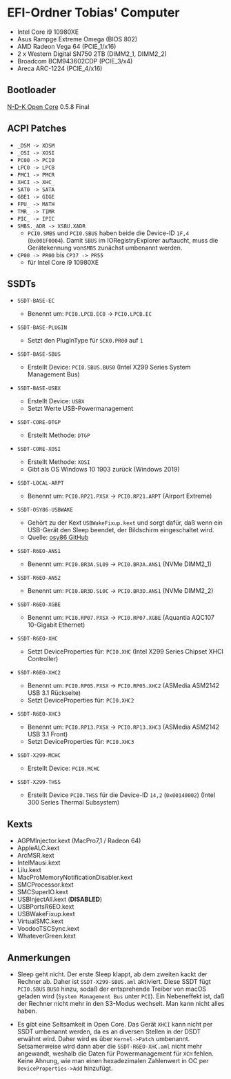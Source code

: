 # EFI-Ordner Tobias' Computer
* Intel Core i9 10980XE
* Asus Rampge Extreme Omega (BIOS 802)
* AMD Radeon Vega 64 (PCIE_1/x16)
* 2 x Western Digital SN750 2TB (DIMM2_1, DIMM2_2)
* Broadcom BCM943602CDP (PCIE_3/x4)
* Areca ARC-1224 (PCIE_4/x16)

## Bootloader
[N-D-K Open Core](https://github.com/n-d-k/OpenCorePkg) 0.5.8 Final

## ACPI Patches
* `_DSM -> XDSM`
* `_OSI -> XOSI`
* `PC00 -> PCI0`
* `LPC0 -> LPCB`
* `PMC1 -> PMCR`
* `XHCI -> XHC_`
* `SAT0 -> SATA`
* `GBE1 -> GIGE`
* `FPU_ -> MATH`
* `TMR_ -> TIMR`
* `PIC_ -> IPIC`
* `SMBS._ADR -> XSBU.XADR`
  * `PCI0.SMBS` und `PCI0.SBUS` haben beide die Device-ID `1F,4` (`0x001F0004`). Damit `SBUS` im IORegistryExplorer
     auftaucht, muss die Gerätekennung von`SMBS` zunächst umbenannt werden.
* `CP00 -> PR00` bis `CP37 -> PR55`
  * für Intel Core i9 10980XE

## SSDTs
* `SSDT-BASE-EC`
  * Benennt um: `PCI0.LPCB.EC0` -> `PCI0.LPCB.EC`

* `SSDT-BASE-PLUGIN`
  * Setzt den PlugInType für `SCK0.PR00` auf `1`

* `SSDT-BASE-SBUS`
  * Erstellt Device: `PCI0.SBUS.BUS0` (Intel X299 Series System Management Bus)

* `SSDT-BASE-USBX`
  * Erstellt Device: `USBX`
  * Setzt Werte USB-Powermanagement

* `SSDT-CORE-DTGP`
  * Erstellt Methode: `DTGP`

* `SSDT-CORE-XOSI`
  * Erstellt Methode: `XOSI`
  * Gibt als OS Windows 10 1903 zurück (Windows 2019)

* `SSDT-LOCAL-ARPT`
  * Benennt um: `PCI0.RP21.PXSX` -> `PCI0.RP21.ARPT` (Airport Extreme)
  
* `SSDT-OSY86-USBWAKE`
  * Gehört zu der Kext `USBWakeFixup.kext` und sorgt dafür, daß wenn ein USB-Gerät den Sleep beendet,
    der Bildschirm eingeschaltet wird. 
  * Quelle: [osy86 GitHub](https://github.com/osy86/USBWakeFixup)

* `SSDT-R6EO-ANS1`
  * Benennt um: `PCI0.BR3A.SL09` -> `PCI0.BR3A.ANS1` (NVMe DIMM2_1)

* `SSDT-R6EO-ANS2`
  * Benennt um: `PCI0.BR3D.SL0C` -> `PCI0.BR3D.ANS1` (NVMe DIMM2_2)

* `SSDT-R6EO-XGBE`
  * Benennt um: `PCI0.RP07.PXSX` -> `PCI0.RP07.XGBE` (Aquantia AQC107 10-Gigabit Ethernet)

* `SSDT-R6EO-XHC`
  * Setzt DeviceProperties für: `PCI0.XHC` (Intel X299 Series Chipset XHCI Controller)

* `SSDT-R6EO-XHC2`
  * Benennt um: `PCI0.RP05.PXSX` -> `PCI0.RP05.XHC2` (ASMedia ASM2142 USB 3.1 Rückseite)  
  * Setzt DeviceProperties für: `PCI0.XHC2`

* `SSDT-R6EO-XHC3`
  * Benennt um: `PCI0.RP13.PXSX` -> `PCI0.RP13.XHC3` (ASMedia ASM2142 USB 3.1 Front)  
  * Setzt DeviceProperties für: `PCI0.XHC3`

* `SSDT-X299-MCHC`
  * Erstellt Device: `PCI0.MCHC`
  
* `SSDT-X299-THSS`
  * Erstellt Device `PCI0.THSS` für die Device-ID `14,2` (`0x00140002`) (Intel 300 Series Thermal Subsystem)

## Kexts
* AGPMInjector.kext (MacPro7,1 / Radeon 64)
* AppleALC.kext
* ArcMSR.kext
* IntelMausi.kext
* Lilu.kext
* MacProMemoryNotificationDisabler.kext
* SMCProcessor.kext
* SMCSuperIO.kext
* USBInjectAll.kext (**DISABLED**)
* USBPortsR6EO.kext
* USBWakeFixup.kext
* VirtualSMC.kext
* VoodooTSCSync.kext
* WhateverGreen.kext

## Anmerkungen
* Sleep geht nicht. Der erste Sleep klappt, ab dem zweiten kackt der Rechner ab. Daher ist `SSDT-X299-SBUS.aml` aktiviert.
Diese SSDT fügt `PCI0.SBUS` `BUS0` hinzu, sodaß der entsprehende Treiber von macOS geladen wird
(`System Management Bus` unter `PCI`). Ein Nebeneffekt ist, daß der Rechner nicht mehr in den S3-Modus wechselt.
Man kann nicht alles haben.

* Es gibt eine Seltsamkeit in Open Core. Das Gerät `XHCI` kann nicht per SSDT umbenannt werden, da es an diversen
Stellen in der DSDT erwähnt wird. Daher wird es über `Kernel->Patch` umbenannt. Setsamerweise wird dann aber die
`SSDT-R6EO-XHC.aml` nicht mehr angewandt, weshalb die Daten für Powermanagement für `XCH` fehlen. Keine Ahnung, wie
man einen hexadezimalen Zahlenwert in OC per `DeviceProperties->Add` hinzufügt.
